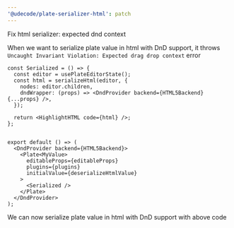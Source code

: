 ```yaml
---
'@udecode/plate-serializer-html': patch
---
```


Fix html serializer: expected dnd context

When we want to serialize plate value in html with DnD support, it throws `Uncaught Invariant Violation: Expected drag drop context` error

```tsx
const Serialized = () => {
  const editor = usePlateEditorState();
  const html = serializeHtml(editor, {
    nodes: editor.children,
    dndWrapper: (props) => <DndProvider backend={HTML5Backend} {...props} />,
  });

  return <HighlightHTML code={html} />;
};


export default () => (
  <DndProvider backend={HTML5Backend}>
    <Plate<MyValue>
      editableProps={editableProps}
      plugins={plugins}
      initialValue={deserializeHtmlValue}
    >
      <Serialized />
    </Plate>
  </DndProvider>
);
```

We can now serialize plate value in html with DnD support with above code
